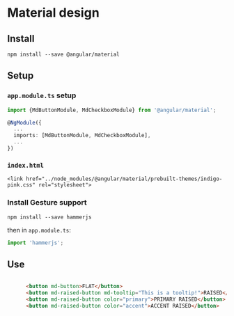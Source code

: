 

# Material design

## Install

`npm install --save @angular/material`

## Setup

### `app.module.ts` setup
```ts
import {MdButtonModule, MdCheckboxModule} from '@angular/material';

@NgModule({
  ...
  imports: [MdButtonModule, MdCheckboxModule],
  ...
})
```

### `index.html`

`<link href="../node_modules/@angular/material/prebuilt-themes/indigo-pink.css" rel="stylesheet">`

### Install Gesture support

`npm install --save hammerjs`

then in `app.module.ts`:

```ts
import 'hammerjs';
```

## Use

```html

      <button md-button>FLAT</button>
      <button md-raised-button md-tooltip="This is a tooltip!">RAISED</button>
      <button md-raised-button color="primary">PRIMARY RAISED</button>
      <button md-raised-button color="accent">ACCENT RAISED</button>
```
